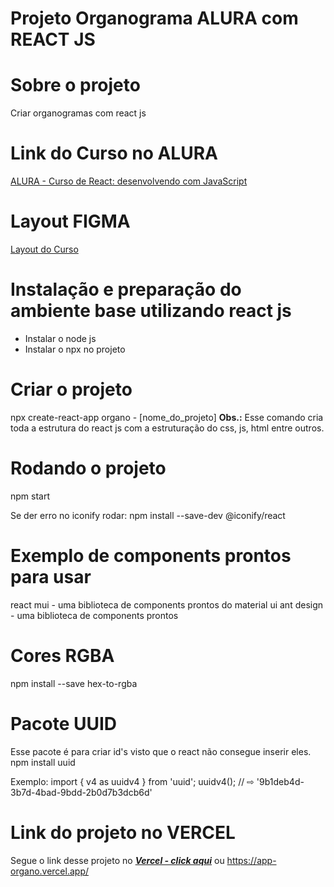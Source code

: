 # Projeto Organograma ALURA com REACT JS

# Sobre o projeto
Criar organogramas com react js

# Link do Curso no ALURA
[ALURA - Curso de React: desenvolvendo com JavaScript](https://www.figma.com/file/T6BLI1HfB81eYOiVgpqQz7/Projeto-Intro-ao-React?node-id=134%3A128)

# Layout FIGMA
[Layout do Curso](https://cursos.alura.com.br/course/react-desenvolvendo-javascript) 

# Instalação e preparação do ambiente base utilizando react js
- Instalar o node js
- Instalar o npx no projeto 

# Criar o projeto
npx create-react-app organo - [nome_do_projeto]
**Obs.:** Esse comando cria toda a estrutura do react js com a estruturação do css, js, html entre outros.

# Rodando o projeto
npm start

Se der erro no iconify rodar: npm install --save-dev @iconify/react

# Exemplo de components prontos para usar
react mui - uma biblioteca de components prontos do material ui
ant design - uma biblioteca de components prontos

# Cores RGBA
npm install --save hex-to-rgba

# Pacote UUID 
Esse pacote é para criar id's visto que o react não consegue inserir eles.
npm install uuid

Exemplo:
import { v4 as uuidv4 } from 'uuid';
uuidv4(); // ⇨ '9b1deb4d-3b7d-4bad-9bdd-2b0d7b3dcb6d'




# Link do projeto no VERCEL
Segue o link desse projeto no [***Vercel - click aqui***](https://app-organo.vercel.app/) ou https://app-organo.vercel.app/


